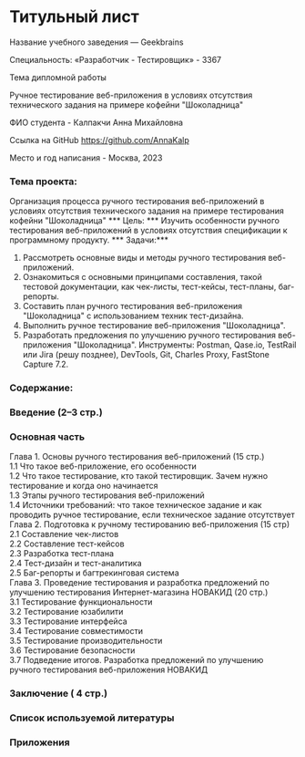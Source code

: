 # Титульный лист


 Название учебного заведения — Geekbrains

 Специальность: «Разработчик - Тестировщик» - 3367

 Тема дипломной работы

 Ручное тестирование веб-приложения в условиях отсутствия технического задания на примере кофейни "Шоколадница"

 ФИО студента - Калпакчи Анна Михайловна

 Ссылка на GitHub
 https://github.com/AnnaKalp

 Место и год написания - Москва, 2023
### Тема проекта: 
Организация процесса ручного тестирования веб-приложений в условиях отсутствия технического задания на примере тестирования кофейни "Шоколадница"
*** Цель: ***
Изучить особенности ручного тестирования веб-приложений в условиях отсутствия спецификации к программному продукту.
*** Задачи:***
1.	Рассмотреть основные виды и методы ручного тестирования веб-приложений.
2.	Ознакомиться с основными принципами составления, такой тестовой документации, как чек-листы, тест-кейсы, тест-планы, баг-репорты.
3.	Составить план ручного тестирования веб-приложения "Шоколадница" с использованием техник тест-дизайна.
4.	Выполнить ручное тестирование веб-приложения "Шоколадница".
5.	Разработать предложения по улучшению ручного тестирования веб-приложения "Шоколадница".
Инструменты: Postman, Qase.io, TestRail или Jira (решу позднее), DevTools, Git, Charles Proxy, FastStone Capture 7.2.
### Содержание:  
### Введение (2–3 стр.)
### Основная часть
Глава 1. Основы ручного тестирования веб-приложений (15 стр.)  
1.1 Что такое веб-приложение, его особенности  
1.2 Что такое тестирование, кто такой тестировщик. Зачем нужно тестирование и когда оно начинается  
1.3 Этапы ручного тестирования веб-приложений  
1.4 Источники требований: что такое техническое задание и как проводить ручное тестирование, если техническое задание отсутствует  
Глава 2. Подготовка к ручному тестированию веб-приложения (15 стр)  
2.1 Составление чек-листов  
2.2 Составление тест-кейсов  
2.3 Разработка тест-плана  
2.4 Тест-дизайн и тест-аналитика  
2.5 Баг-репорты и багтрекинговая система  
Глава 3. Проведение тестирования и разработка предложений по улучшению тестирования Интернет-магазина НОВАКИД (20 стр.)  
3.1 Тестирование функциональности  
3.2 Тестирование юзабилити  
3.3 Тестирование интерфейса  
3.4 Тестирование совместимости  
3.5 Тестирование производительности  
3.6 Тестирование безопасности  
3.7 Подведение итогов. Разработка предложений по улучшению ручного тестирования веб-приложения НОВАКИД  
### Заключение ( 4 стр.)  
### Список используемой литературы  
### Приложения


